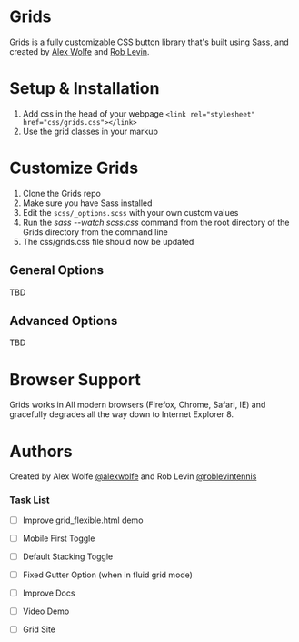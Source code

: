 Grids
=======

Grids is a fully customizable CSS button library that's built using Sass, and created by [Alex Wolfe](https://twitter.com/alexwolfe) and [Rob Levin](https://twitter.com/roblevintennis).

Setup & Installation
====================
1. Add css in the head of your webpage `<link rel="stylesheet" href="css/grids.css"></link>`
2. Use the grid classes in your markup

Customize Grids
====================

1. Clone the Grids repo
2. Make sure you have Sass installed
3. Edit the `scss/_options.scss` with your own custom values
4. Run the *sass --watch scss:css* command from the root directory of the Grids directory from the command line
5. The css/grids.css file should now be updated


General Options
---------------

TBD

Advanced Options
----------------

TBD

Browser Support
====================
Grids works in All modern browsers (Firefox, Chrome, Safari, IE) and gracefully degrades all the way down to Internet Explorer 8.


Authors
===================
Created by Alex Wolfe [@alexwolfe](https://twitter.com/alexwolfe) and Rob Levin [@roblevintennis ](https://twitter.com/roblevintennis)

### Task List

- [ ] Improve grid_flexible.html demo
- [ ] Mobile First Toggle
- [ ] Default Stacking Toggle
- [ ] Fixed Gutter Option (when in fluid grid mode)
- [ ] Improve Docs
- [ ] Video Demo
- [ ] Grid Site

